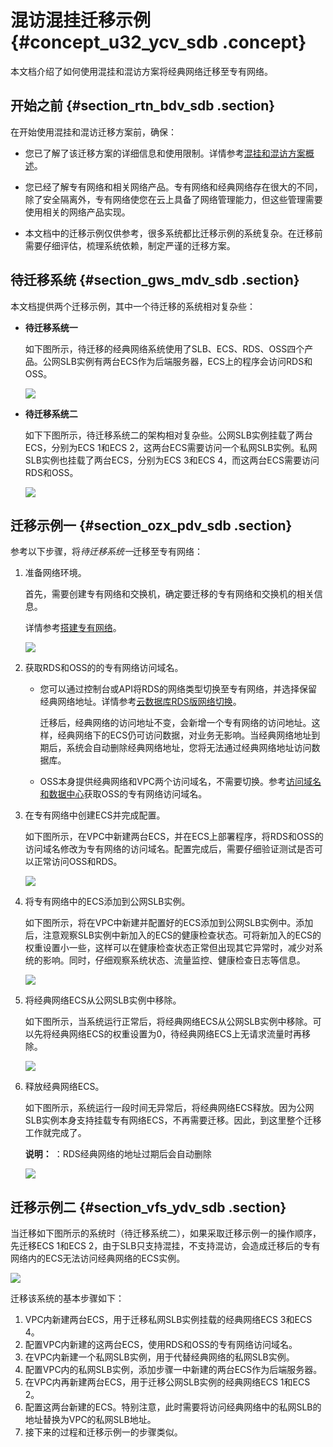 # 混访混挂迁移示例 {#concept_u32_ycv_sdb .concept}

本文档介绍了如何使用混挂和混访方案将经典网络迁移至专有网络。

## 开始之前 {#section_rtn_bdv_sdb .section}

在开始使用混挂和混访迁移方案前，确保：

-   您已了解了该迁移方案的详细信息和使用限制。详情参考[混挂和混访方案概述](https://help.aliyun.com/document_detail/55051.html?spm=5176.doc57946.6.601.DEp7Aq#mixed)。

-   您已经了解专有网络和相关网络产品。专有网络和经典网络存在很大的不同，除了安全隔离外，专有网络使您在云上具备了网络管理能力，但这些管理需要使用相关的网络产品实现。

-   本文档中的迁移示例仅供参考，很多系统都比迁移示例的系统复杂。在迁移前需要仔细评估，梳理系统依赖，制定严谨的迁移方案。


## 待迁移系统 {#section_gws_mdv_sdb .section}

本文档提供两个迁移示例，其中一个待迁移的系统相对复杂些：

-   **待迁移系统一**

    如下图所示，待迁移的经典网络系统使用了SLB、ECS、RDS、OSS四个产品。公网SLB实例有两台ECS作为后端服务器，ECS上的程序会访问RDS和OSS。

    ![](http://static-aliyun-doc.oss-cn-hangzhou.aliyuncs.com/assets/img/2465/845_zh-CN.png)

-   **待迁移系统二**

    如下下图所示，待迁移系统二的架构相对复杂些。公网SLB实例挂载了两台ECS，分别为ECS 1和ECS 2，这两台ECS需要访问一个私网SLB实例。私网SLB实例也挂载了两台ECS，分别为ECS 3和ECS 4，而这两台ECS需要访问RDS和OSS。

    ![](http://static-aliyun-doc.oss-cn-hangzhou.aliyuncs.com/assets/img/2465/846_zh-CN.png)


## 迁移示例一 {#section_ozx_pdv_sdb .section}

参考以下步骤，将*待迁移系统一*迁移至专有网络：

1.  准备网络环境。

    首先，需要创建专有网络和交换机，确定要迁移的专有网络和交换机的相关信息。

    详情参考[搭建专有网络](https://help.aliyun.com/document_detail/53604.html)。

    ![](http://static-aliyun-doc.oss-cn-hangzhou.aliyuncs.com/assets/img/2465/847_zh-CN.png)

2.  获取RDS和OSS的的专有网络访问域名。
    -   您可以通过控制台或API将RDS的网络类型切换至专有网络，并选择保留经典网络地址。详情参考[云数据库RDS版网络切换](https://help.aliyun.com/document_detail/57947.html)。

        迁移后，经典网络的访问地址不变，会新增一个专有网络的访问地址。这样，经典网络下的ECS仍可访问数据，对业务无影响。当经典网络地址到期后，系统会自动删除经典网络地址，您将无法通过经典网络地址访问数据库。

    -   OSS本身提供经典网络和VPC两个访问域名，不需要切换。参考[访问域名和数据中心](https://help.aliyun.com/document_detail/31837.html)获取OSS的专有网络访问域名。

3.  在专有网络中创建ECS并完成配置。

    如下图所示，在VPC中新建两台ECS，并在ECS上部署程序，将RDS和OSS的访问域名修改为专有网络的访问域名。配置完成后，需要仔细验证测试是否可以正常访问OSS和RDS。

    ![](http://static-aliyun-doc.oss-cn-hangzhou.aliyuncs.com/assets/img/2465/848_zh-CN.png)

4.  将专有网络中的ECS添加到公网SLB实例。

    如下图所示，将在VPC中新建并配置好的ECS添加到公网SLB实例中。添加后，注意观察SLB实例中新加入的ECS的健康检查状态。可将新加入的ECS的权重设置小一些，这样可以在健康检查状态正常但出现其它异常时，减少对系统的影响。同时，仔细观察系统状态、流量监控、健康检查日志等信息。

    ![](http://static-aliyun-doc.oss-cn-hangzhou.aliyuncs.com/assets/img/2465/849_zh-CN.png)

5.  将经典网络ECS从公网SLB实例中移除。

    如下图所示，当系统运行正常后，将经典网络ECS从公网SLB实例中移除。可以先将经典网络ECS的权重设置为0，待经典网络ECS上无请求流量时再移除。

    ![](http://static-aliyun-doc.oss-cn-hangzhou.aliyuncs.com/assets/img/2465/850_zh-CN.png)

6.  释放经典网络ECS。

    如下图所示，系统运行一段时间无异常后，将经典网络ECS释放。因为公网SLB实例本身支持挂载专有网络ECS，不再需要迁移。因此，到这里整个迁移工作就完成了。

    **说明：** ：RDS经典网络的地址过期后会自动删除

    ![](http://static-aliyun-doc.oss-cn-hangzhou.aliyuncs.com/assets/img/2465/851_zh-CN.png)


## 迁移示例二 {#section_vfs_ydv_sdb .section}

当迁移如下图所示的系统时（待迁移系统二），如果采取迁移示例一的操作顺序，先迁移ECS 1和ECS 2，由于SLB只支持混挂，不支持混访，会造成迁移后的专有网络内的ECS无法访问经典网络的ECS实例。

![](http://static-aliyun-doc.oss-cn-hangzhou.aliyuncs.com/assets/img/2465/846_zh-CN.png)

迁移该系统的基本步骤如下：

1.  VPC内新建两台ECS，用于迁移私网SLB实例挂载的经典网络ECS 3和ECS 4。
2.  配置VPC内新建的这两台ECS，使用RDS和OSS的专有网络访问域名。
3.  在VPC内新建一个私网SLB实例，用于代替经典网络的私网SLB实例。
4.  配置VPC内的私网SLB实例，添加步骤一中新建的两台ECS作为后端服务器。
5.  在VPC内再新建两台ECS，用于迁移公网SLB实例的经典网络ECS 1和ECS 2。
6.  配置这两台新建的ECS。特别注意，此时需要将访问经典网络中的私网SLB的地址替换为VPC的私网SLB地址。
7.  接下来的过程和迁移示例一的步骤类似。

